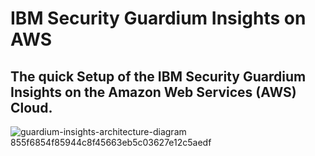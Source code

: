 # IBM Security Guardium Insights on AWS

## The quick Setup of the IBM Security Guardium Insights on the Amazon Web Services (AWS) Cloud.

![guardium-insights-architecture-diagram 855f6854f85944c8f45663eb5c03627e12c5aedf](https://github.com/dada325/Cloud-System/assets/7775973/896715dd-09d0-4edd-89f4-a538b085c4e3)


